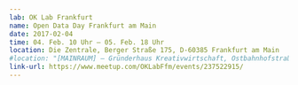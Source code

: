 ```yaml
---
lab: OK Lab Frankfurt
name: Open Data Day Frankfurt am Main
date: 2017-02-04
time: 04. Feb. 10 Uhr – 05. Feb. 18 Uhr
location: Die Zentrale, Berger Straße 175, D-60385 Frankfurt am Main
#location: "[MAINRAUM] – Gründerhaus Kreativwirtschaft, Ostbahnhofstraße 15, Frankfurt am Main"
link-url: https://www.meetup.com/OKLabFfm/events/237522915/
---
```

